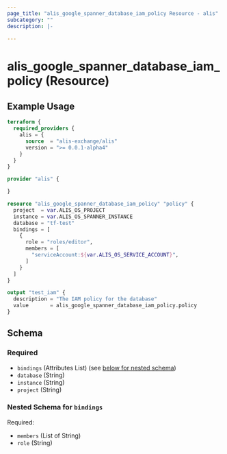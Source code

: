 ```yaml
---
page_title: "alis_google_spanner_database_iam_policy Resource - alis"
subcategory: ""
description: |-
  
---
```


# alis_google_spanner_database_iam_policy (Resource)



## Example Usage

```terraform
terraform {
  required_providers {
    alis = {
      source  = "alis-exchange/alis"
      version = ">= 0.0.1-alpha4"
    }
  }
}

provider "alis" {

}

resource "alis_google_spanner_database_iam_policy" "policy" {
  project  = var.ALIS_OS_PROJECT
  instance = var.ALIS_OS_SPANNER_INSTANCE
  database = "tf-test"
  bindings = [
    {
      role = "roles/editor",
      members = [
        "serviceAccount:${var.ALIS_OS_SERVICE_ACCOUNT}",
      ]
    }
  ]
}

output "test_iam" {
  description = "The IAM policy for the database"
  value       = alis_google_spanner_database_iam_policy.policy
}
```

<!-- schema generated by tfplugindocs -->
## Schema

### Required

- `bindings` (Attributes List) (see [below for nested schema](#nestedatt--bindings))
- `database` (String)
- `instance` (String)
- `project` (String)

<a id="nestedatt--bindings"></a>
### Nested Schema for `bindings`

Required:

- `members` (List of String)
- `role` (String)
